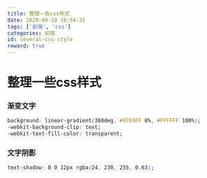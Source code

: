 ```yaml
---
title: 整理一些css样式
date: 2020-09-10 ‏‎16:54:31
tags: ['前端', 'css']
categories: 前端
id: several-css-style
reward: true
---
```


# 整理一些css样式

### 渐变文字

```css
background: linear-gradient(360deg, #97E9FF 0%, #FFFFFF 100%);
-webkit-background-clip: text;
-webkit-text-fill-color: transparent;
```

### 文字阴影

```css
text-shadow: 0 0 12px rgba(24, 230, 255, 0.63);
```

